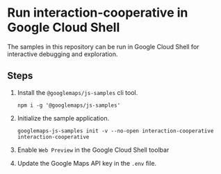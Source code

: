 # Run interaction-cooperative in Google Cloud Shell

The samples in this repository can be run in Google Cloud Shell for interactive debugging and exploration.

## Steps

1. Install the `@googlemaps/js-samples` cli tool.

    ```
    npm i -g '@googlemaps/js-samples'
    ```
1. Initialize the sample application. 
    ```
    googlemaps-js-samples init -v --no-open interaction-cooperative interaction-cooperative
    ```
1. Enable `Web Preview` in the Google Cloud Shell toolbar
1. Update the Google Maps API key in the `.env` file.
